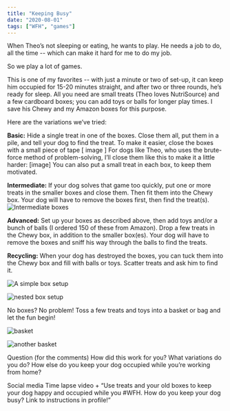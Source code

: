 ```yaml
---
title: "Keeping Busy"
date: "2020-08-01"
tags: ["WFH", "games"]
---
```


When Theo’s not sleeping or eating, he wants to play. He needs a job to do, all the time -- which can make it hard for me to do my job. 

So we play a lot of games.

This is one of my favorites -- with just a minute or two of set-up, it can keep him occupied for 15-20 minutes straight, and after two or three rounds, he’s ready for sleep. All you need are small treats (Theo loves NutriSource) and a few cardboard boxes; you can add toys or balls for longer play times. I save his Chewy and my Amazon boxes for this purpose. 

Here are the variations we’ve tried:

**Basic:** Hide a single treat in one of the boxes. Close them all, put them in a pile, and tell your dog to find the treat. 
To make it easier, close the boxes with a small piece of tape 
 [ image ] 
For dogs like Theo, who uses the brute-force method of problem-solving, I’ll close them like this to make it a little harder:
        [image]
You can also put a small treat in each box, to keep them motivated.

**Intermediate:** If your dog solves that game too quickly, put one or more treats in the smaller boxes and close them. Then fit them into the Chewy box. Your dog will have to remove the boxes first, then find the treat(s). 
![Intermediate boxes](/keeping-busy/theo1.png)

    
**Advanced:** Set up your boxes as described above, then add toys and/or a bunch of balls (I ordered 150 of these from Amazon). Drop a few treats in the Chewy box, in addition to the smaller box(es). Your dog will have to remove the boxes and sniff his way through the balls to find the treats.
    

**Recycling:** When your dog has destroyed the boxes, you can tuck them into the Chewy box and fill with balls or toys. Scatter treats and ask him to find it. 

<div class="grid">

![A simple box setup](/keeping-busy/box1.jpg)

![nested box setup](/keeping-busy/box2.jpg)

</div>

No boxes? No problem! Toss a few treats and toys into a basket or bag and let the fun begin!

<div class="grid">

![basket](/keeping-busy/basket.jpg)

![another basket](/keeping-busy/basket2.jpg)

</div>

Question (for the comments)
How did this work for you? 
What variations do you do? 
How else do you keep your dog occupied while you’re working from home? 



Social media
Time lapse video + “Use treats and your old boxes to keep your dog happy and occupied while you #WFH. How do you keep your dog busy? Link to instructions in profile!”



